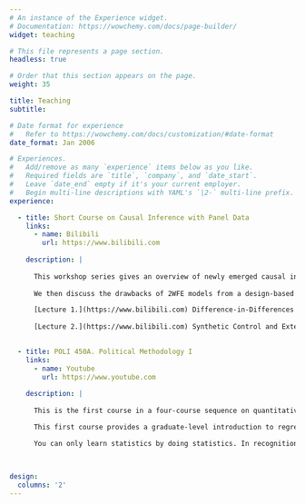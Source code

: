 ```yaml
---
# An instance of the Experience widget.
# Documentation: https://wowchemy.com/docs/page-builder/
widget: teaching

# This file represents a page section.
headless: true

# Order that this section appears on the page.
weight: 35

title: Teaching
subtitle:

# Date format for experience
#   Refer to https://wowchemy.com/docs/customization/#date-format
date_format: Jan 2006

# Experiences.
#   Add/remove as many `experience` items below as you like.
#   Required fields are `title`, `company`, and `date_start`.
#   Leave `date_end` empty if it's your current employer.
#   Begin multi-line descriptions with YAML's `|2-` multi-line prefix.
experience:

  - title: Short Course on Causal Inference with Panel Data
    links: 
      - name: Bilibili
        url: https://www.bilibili.com
        
    description: | 
    
      This workshop series gives an overview of newly emerged causal inference methods using panel data (with dichotomous treatments). We start our discussion with a review of the difference-in-differences (DiD) method and conventional two-way fixed effects (2WFE) models.
      
      We then discuss the drawbacks of 2WFE models from a design-based perspective and clarify the two main identification regimes: one under the strict exogeneity (SE) assumption (or its variants) and one under the sequential ignorability (SI) assumption. In Lecture 2, we review the synthetic control method and discuss its extensions. In Lecture 3, we introduce the factor-augmented approach, including panel factor models, matrix completion methods, and Bayesian latent factor models. In Lecture 4, we take a different route and discuss matching and reweighting methods to achieve causal inference goals with panel data under the SE or SI assumptions. We also discuss hybrid methods that enjoy doubly robust properties.

      [Lecture 1.](https://www.bilibili.com) Difference-in-Differences and Fixed Effects Models
      
      [Lecture 2.](https://www.bilibili.com) Synthetic Control and Extensions
        

  - title: POLI 450A. Political Methodology I
    links: 
      - name: Youtube
        url: https://www.youtube.com
        
    description: | 
    
      This is the first course in a four-course sequence on quantitative political methodology at Stanford Political Science. Political methodology is a growing subfield of political science which deals with the development and application of statistical methods to problems in political science and public policy. The subsequent courses in the sequence are 450B, 450C, and 450D. By the end of the sequence, students will be capable of understanding and confidently applying a variety of statistical methods and research designs that are essential for political science and public policy research.

      This first course provides a graduate-level introduction to regression models, along with the basic principles of probability and statistics which are essential for understanding how regression works. Regression models are routinely used in political science, policy research, and other disciplines in social science. The principles learned in this course also provide a foundation for the general understanding of quantitative political methodology. If you ever want to collect quantitative data, analyze data, critically read an article that presents a data analysis, or think about the relationship between theory and the real world, then this course will be helpful for you.

      You can only learn statistics by doing statistics. In recognition of this fact, the homework for this course will be extensive. In addition to the lectures and weekly homework assignments, there will be required and optional readings to enhance your understanding of the materials. You will find it helpful to read these not only once, but multiple times (before, during, and after the corresponding homework).
        

         
design:
  columns: '2'
---
```

